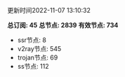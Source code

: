 更新时间2022-11-07 13:10:32

**总订阅: 45**
**总节点: 2839**
**有效节点: 734**
- ssr节点: 8
- v2ray节点: 545
- trojan节点: 69
- ss节点: 112
